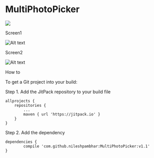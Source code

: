 # MultiPhotoPicker

[![](https://jitpack.io/v/nileshpambhar/MultiPhotoPicker.svg)](https://jitpack.io/#nileshpambhar/MultiPhotoPicker)


Screen1

![Alt text](https://github.com/nileshpambhar/MultiPhotoPicker/blob/master/Screenshots/Screen1.png "Album list")

Screen2

![Alt text](https://github.com/nileshpambhar/MultiPhotoPicker/blob/master/Screenshots/Screen2.png "Photo list")

How to

To get a Git project into your build:

Step 1. Add the JitPack repository to your build file

	allprojects {
		repositories {
			...
			maven { url 'https://jitpack.io' }
		}
	}
  
  Step 2. Add the dependency
  
  	dependencies {
	        compile 'com.github.nileshpambhar:MultiPhotoPicker:v1.1'
	}
